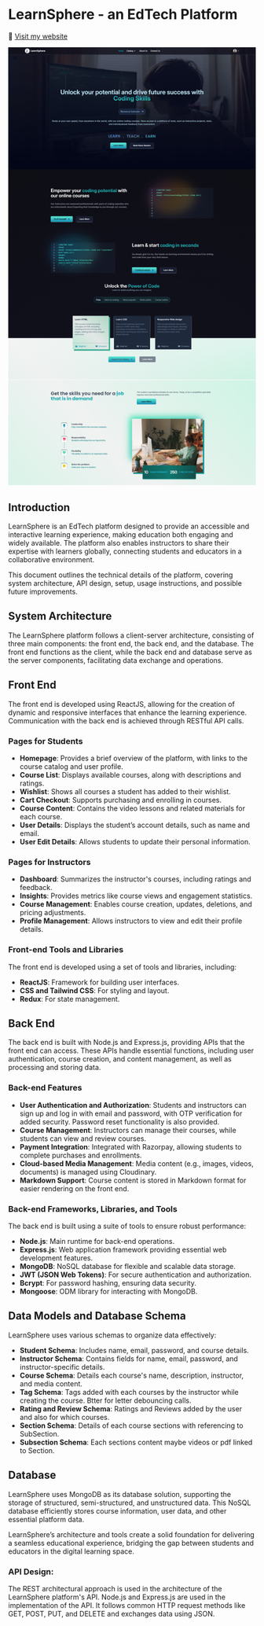 # LearnSphere - an EdTech Platform

🔗 [Visit my website](https://learn-sphere-edui.vercel.app)

![Alt text](Images/heroImg.png)

## Introduction

LearnSphere is an EdTech platform designed to provide an accessible and interactive learning experience, making education both engaging and widely available. The platform also enables instructors to share their expertise with learners globally, connecting students and educators in a collaborative environment.

This document outlines the technical details of the platform, covering system architecture, API design, setup, usage instructions, and possible future improvements.

## System Architecture

The LearnSphere platform follows a client-server architecture, consisting of three main components: the front end, the back end, and the database. The front end functions as the client, while the back end and database serve as the server components, facilitating data exchange and operations.

## Front End

The front end is developed using ReactJS, allowing for the creation of dynamic and responsive interfaces that enhance the learning experience. Communication with the back end is achieved through RESTful API calls.

### Pages for Students

- **Homepage**: Provides a brief overview of the platform, with links to the course catalog and user profile.
- **Course List**: Displays available courses, along with descriptions and ratings.
- **Wishlist**: Shows all courses a student has added to their wishlist.
- **Cart Checkout**: Supports purchasing and enrolling in courses.
- **Course Content**: Contains the video lessons and related materials for each course.
- **User Details**: Displays the student’s account details, such as name and email.
- **User Edit Details**: Allows students to update their personal information.

### Pages for Instructors

- **Dashboard**: Summarizes the instructor's courses, including ratings and feedback.
- **Insights**: Provides metrics like course views and engagement statistics.
- **Course Management**: Enables course creation, updates, deletions, and pricing adjustments.
- **Profile Management**: Allows instructors to view and edit their profile details.

### Front-end Tools and Libraries

The front end is developed using a set of tools and libraries, including:

- **ReactJS**: Framework for building user interfaces.
- **CSS and Tailwind CSS**: For styling and layout.
- **Redux**: For state management.

## Back End

The back end is built with Node.js and Express.js, providing APIs that the front end can access. These APIs handle essential functions, including user authentication, course creation, and content management, as well as processing and storing data.

### Back-end Features

- **User Authentication and Authorization**: Students and instructors can sign up and log in with email and password, with OTP verification for added security. Password reset functionality is also provided.
- **Course Management**: Instructors can manage their courses, while students can view and review courses.
- **Payment Integration**: Integrated with Razorpay, allowing students to complete purchases and enrollments.
- **Cloud-based Media Management**: Media content (e.g., images, videos, documents) is managed using Cloudinary.
- **Markdown Support**: Course content is stored in Markdown format for easier rendering on the front end.

### Back-end Frameworks, Libraries, and Tools

The back end is built using a suite of tools to ensure robust performance:

- **Node.js**: Main runtime for back-end operations.
- **Express.js**: Web application framework providing essential web development features.
- **MongoDB**: NoSQL database for flexible and scalable data storage.
- **JWT (JSON Web Tokens)**: For secure authentication and authorization.
- **Bcrypt**: For password hashing, ensuring data security.
- **Mongoose**: ODM library for interacting with MongoDB.

## Data Models and Database Schema

LearnSphere uses various schemas to organize data effectively:

- **Student Schema**: Includes name, email, password, and course details.
- **Instructor Schema**: Contains fields for name, email, password, and instructor-specific details.
- **Course Schema**: Details each course's name, description, instructor, and media content.
- **Tag Schema**: Tags added with each courses by the instructor while creating the course. Btter for letter debouncing calls.
- **Rating and Review Schema**: Ratings and Reviews added by the user and also for which courses.
- **Section Schema**: Details of each course sections with referencing to SubSection.
- **Subsection Schema**: Each sections content maybe videos or pdf linked to Section.

## Database

LearnSphere uses MongoDB as its database solution, supporting the storage of structured, semi-structured, and unstructured data. This NoSQL database efficiently stores course information, user data, and other essential platform data.

LearnSphere’s architecture and tools create a solid foundation for delivering a seamless educational experience, bridging the gap between students and educators in the digital learning space.

### API Design:

The REST architectural approach is used in the architecture of the LearnSphere platform's API. Node.js and Express.js are used in the implementation of the API. It follows common HTTP request methods like GET, POST, PUT, and DELETE and exchanges data using JSON.
